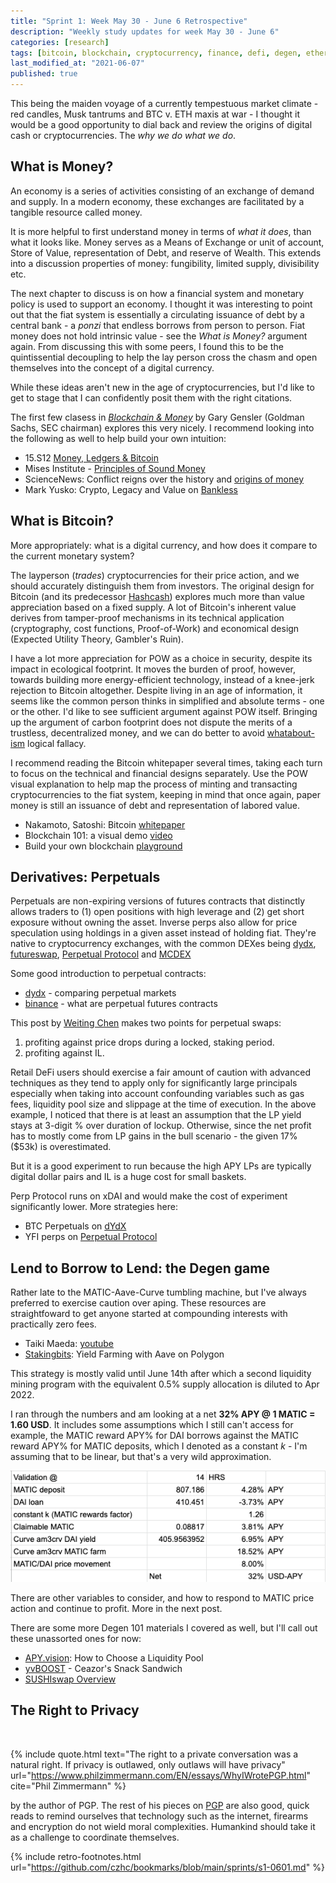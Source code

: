 ```yaml
---
title: "Sprint 1: Week May 30 - June 6 Retrospective"
description: "Weekly study updates for week May 30 - June 6"
categories: [research]
tags: [bitcoin, blockchain, cryptocurrency, finance, defi, degen, ethereum]
last_modified_at: "2021-06-07"
published: true
---
```


This being the maiden voyage of a currently tempestuous market climate - red candles, Musk tantrums and BTC v. ETH maxis at war - I thought it would be a good opportunity to dial back and review the origins of digital cash or cryptocurrencies. The _why we do what we do_.

## What is Money?

An economy is a series of activities consisting of an exchange of demand and supply. In a modern economy, these exchanges are facilitated by a tangible resource called money.

It is more helpful to first understand money in terms of _what it does_, than what it looks like. Money serves as a Means of Exchange or unit of account, Store of Value, representation of Debt, and reserve of Wealth. This extends into a discussion properties of money: fungibility, limited supply, divisibility etc.

The next chapter to discuss is on how a financial system and monetary policy is used to support an economy. I thought it was interesting to point out that the fiat system is essentially a circulating issuance of debt by a central bank - a _ponzi_ that endless borrows from person to person. Fiat money does not hold intrinsic value - see the _What is Money?_ argument again. From discussing this with some peers, I found this to be the quintissential decoupling to help the lay person cross the chasm and open themselves into the concept of a digital currency.

While these ideas aren't new in the age of cryptocurrencies, but I'd like to get to stage that I can confidently posit them with the right citations.

The first few clasess in [_Blockchain & Money_](https://www.youtube.com/watch?v=EH6vE97qIP4) by Gary Gensler (Goldman Sachs, SEC chairman) explores this very nicely. I recommend looking into the following as well to help build your own intuition:

* 15.S12 [Money, Ledgers & Bitcoin](https://www.youtube.com/watch?v=5auv_xrvoJk)
* Mises Institute - [Principles of Sound Money](https://mises.org/library/principle-sound-money)
* ScienceNews: Conflict reigns over the history and [origins of money](https://www.sciencenews.org/article/money-ancient-origins-debate-mystery)
* Mark Yusko: Crypto, Legacy and Value on [Bankless](https://open.spotify.com/episode/0X0RpMVRn0bxwnKoo0jVsU?si=b3e09ed97316461d&nd=1)


## What is Bitcoin?

More appropriately: what is a digital currency, and how does it compare to the current monetary system?

The layperson (_trades_) cryptocurrencies for their price action, and we should accurately distinguish them from investors. The original design for Bitcoin (and its predecessor [Hashcash](http://www.hashcash.org/papers/announce.txt)) explores much more than value appreciation based on a fixed supply. A lot of Bitcoin's inherent value derives from tamper-proof mechanisms in its technical application (cryptography, cost functions, Proof-of-Work) and economical design (Expected Utility Theory, Gambler's Ruin).

I have a lot more appreciation for POW as a choice in security, despite its impact in ecological footprint. It moves the burden of proof, however, towards building more energy-efficient technology, instead of a knee-jerk rejection to Bitcoin altogether. Despite living in an age of information, it seems like the common person thinks in simplified and absolute terms - one or the other. I'd like to see sufficient argument against POW itself. Bringing up the argument of carbon footprint does not dispute the merits of a trustless, decentralized money, and we can do better to avoid [whatabout-ism](https://www.youtube.com/watch?v=RS82JNd0YzQ) logical fallacy.

I recommend reading the Bitcoin whitepaper several times, taking each turn to focus on the technical and financial designs separately. Use the POW visual explanation to help map the process of minting and transacting cryptocurrencies to the fiat system, keeping in mind that once again, paper money is still an issuance of debt and representation of labored value.


* Nakamoto, Satoshi: Bitcoin [whitepaper](https://bitcoin.org/bitcoin.pdf)
* Blockchain 101: a visual demo [video](https://www.youtube.com/watch?v=_160oMzblY8)
* Build your own blockchain [playground](http://blockchain.mit.edu/how-blockchain-works)


## Derivatives: Perpetuals

Perpetuals are non-expiring versions of futures contracts that distinctly allows traders to (1) open positions with high leverage and (2) get short exposure without owning the asset. Inverse perps also allow for price speculation using holdings in a given asset instead of holding fiat. They're native to cryptocurrency exchanges, with the common DEXes being [dydx](https://dydx.exchange/), [futureswap](https://www.futureswap.com/), [Perpetual Protocol](https://perp.fi/) and [MCDEX](https://mcdex.io/)

Some good introduction to perpetual contracts:

* [dydx](https://integral.dydx.exchange/comparing-perpetual-markets/) - comparing perpetual markets
* [binance](https://academy.binance.com/cs/articles/what-are-perpetual-futures-contracts) - what are perpetual futures contracts

This post by [Weiting Chen](https://newsletter.banklesshq.com/p/how-to-use-perpetuals-for-non-speculators) makes two points for perpetual swaps:

1. profiting against price drops during a locked, staking period.
2. profiting against IL.


Retail DeFi users should exercise a fair amount of caution with advanced techniques as they tend to apply only for significantly large principals especially when taking into account confounding variables such as gas fees, liquidity pool size and slippage at the time of execution. In the above example, I noticed that there is at least an assumption that the LP yield stays at 3-digit % over duration of lockup. Otherwise, since the net profit has to mostly come from LP gains in the bull scenario - the given 17% ($53k) is overestimated.

But it is a good experiment to run because the high APY LPs are typically digital dollar pairs and IL is a huge cost for small baskets.

Perp Protocol runs on xDAI and would make the cost of experiment significantly lower. More strategies here:

* BTC Perpetuals on [dYdX](https://newsletter.banklesshq.com/p/how-to-trade-btc-perpetual-on-dydx)
* YFI perps on [Perpetual Protocol](https://newsletter.banklesshq.com/p/how-to-trade-yfi-perps-on-perpetual)


## Lend to Borrow to Lend: the Degen game

Rather late to the MATIC-Aave-Curve tumbling machine, but I've always preferred to exercise caution over aping. These resources are straightfoward to get anyone started at compounding interests with practically zero fees.

* Taiki Maeda: [youtube](https://www.youtube.com/watch?v=gZaMcMMSJwY)
* [Stakingbits](https://medium.com/stakingbits/guide-to-yield-farming-with-aave-on-polygon-matic-network-a03bd2154275): Yield Farming with Aave on Polygon

This strategy is mostly valid until June 14th after which a second liquidity mining program with the equivalent 0.5% supply allocation is diluted to Apr 2022.

I ran through the numbers and am looking at a net **32% APY @ 1 MATIC = 1.60 USD**. It includes some assumptions which I still can't access for example, the MATIC reward APY% for DAI borrows against the MATIC reward APY% for MATIC deposits, which I denoted as a constant _k_ - I'm assuming that to be linear, but that's a very wild approximation.

![matic-liquidity](/assets/img/posts/2021-06-070-s1-retro/matic-liquidity.png)

There are other variables to consider, and how to respond to MATIC price action and continue to profit. More in the next post.



There are some more Degen 101 materials I covered as well, but I'll call out these unassorted ones for now:

* [APY.vision](https://blog.apy.vision/how-to-choose-a-liquidity-pool/): How to Choose a Liquidity Pool
* [yvBOOST](https://www.youtube.com/watch?app=desktop&v=Ik6GdGYO_x8) - Ceazor's Snack Sandwich
* [SUSHIswap Overview](https://www.youtube.com/watch?v=Cbtvc8Eso_g)


## The Right to Privacy

<br/>

{% include quote.html
  text="The right to a private conversation was a natural right. If privacy is outlawed, only outlaws will have privacy"
  url="https://www.philzimmermann.com/EN/essays/WhyIWrotePGP.html"
  cite="Phil Zimmermann"
%}

by the author of PGP. The rest of his pieces on [PGP](https://www.philzimmermann.com/EN/essays/index.html) are also good, quick reads to remind ourselves that technology such as the internet, firearms and encryption do not wield moral complexities. Humankind should take it as a challenge to coordinate themselves.


{% include retro-footnotes.html
  url="https://github.com/czhc/bookmarks/blob/main/sprints/s1-0601.md"
  %}
